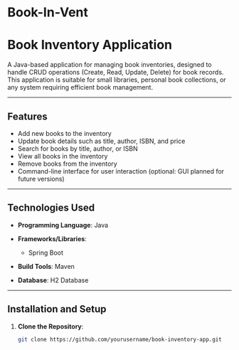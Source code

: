 # Book-In-Vent

# Book Inventory Application

A Java-based application for managing book inventories, designed to handle CRUD operations (Create, Read, Update, Delete) for book records. This application is suitable for small libraries, personal book collections, or any system requiring efficient book management.

---

## Features
- Add new books to the inventory
- Update book details such as title, author, ISBN, and price
- Search for books by title, author, or ISBN
- View all books in the inventory
- Remove books from the inventory
- Command-line interface for user interaction (optional: GUI planned for future versions)

---

## Technologies Used
- **Programming Language**: Java
- **Frameworks/Libraries**: 
  - Spring Boot 
  
- **Build Tools**: Maven
- **Database**: H2 Database

---

## Installation and Setup
1. **Clone the Repository**:
   ```bash
   git clone https://github.com/yourusername/book-inventory-app.git
